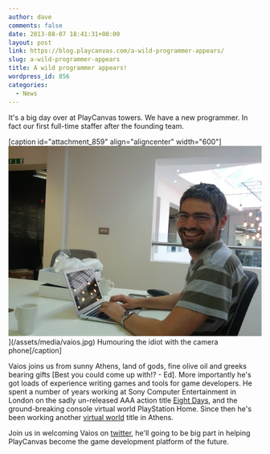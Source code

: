 ```yaml
---
author: dave
comments: false
date: 2013-08-07 18:41:31+00:00
layout: post
link: https://blog.playcanvas.com/a-wild-programmer-appears/
slug: a-wild-programmer-appears
title: A wild programmer appears!
wordpress_id: 856
categories:
  - News
---
```


It's a big day over at PlayCanvas towers. We have a new programmer. In fact our first full-time staffer after the founding team.

[caption id="attachment_859" align="aligncenter" width="600"]![Vaios at his desk](/assets/media/vaios.jpg)](/assets/media/vaios.jpg) Humouring the idiot with the camera phone[/caption]

Vaios joins us from sunny Athens, land of gods, fine olive oil and greeks bearing gifts [Best you could come up with!? - Ed]. More importantly he's got loads of experience writing games and tools for game developers. He spent a number of years working at Sony Computer Entertainment in London on the sadly un-released AAA action title [Eight Days](https://en.wikipedia.org/wiki/Eight_Days), and the ground-breaking console virtual world PlayStation Home. Since then he's been working another [virtual world](http://www.playtown-game.com/playtown/app/portal/) title in Athens.

Join us in welcoming Vaios on [twitter](https://twitter.com/vkalpias), he'll going to be big part in helping PlayCanvas become the game development platform of the future.
